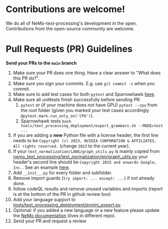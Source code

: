 # Contributions are welcome!

We do all of NeMo-text-processing's development in the open. Contributions from the open-source community are welcome.


# Pull Requests (PR) Guidelines

**Send your PRs to the `main` branch**

1) Make sure your PR does one thing. Have a clear answer to "What does this PR do?".
2) Make sure you sign your commits. E.g. use ``git commit -s`` when you commit.
3) Make sure to add test cases for both `pytest` and Sparrowhawk [here](tests/nemo_text_processing).
4) Make sure all unittests finish successfully before sending PR:
   1) ``pytest`` or (if your machine does not have GPU) ``pytest --cpu`` from the root folder (given you marked your test cases accordingly `@pytest.mark.run_only_on('CPU')`).
   2) Sparrowhawk tests ``bash tools/text_processing_deployment/export_grammars.sh --MODE=test ...``
5) If you are adding a **new** Python file with a license header, the first line needs to be `Copyright (c) 2023, NVIDIA CORPORATION & AFFILIATES. All rights reserved.` (change `2023` to the current year).
6) If your `text_normalization/LANG/graph_utils.py` is mainly copied from [nemo_text_processing/text_normalization/en/graph_utils.py](nemo_text_processing/text_normalization/en/graph_utils.py) your header's second line should be `Copyright 2015 and onwards Google, Inc.`. See an example [here](https://github.com/NVIDIA/NeMo-text-processing/blob/main/nemo_text_processing/text_normalization/en/graph_utils.py#L2).
7) Add ``__init__.py`` for every folder and subfolder.
8) Remove import guards (`try import: ... except: ...`) if not already done.
9) follow codeQL results and remove unused variables and imports (report is at the bottom of the PR in github review box)
10) Add your language support to [tools/text_processing_deployment/pynini_export.py](tools/text_processing_deployment/pynini_export.py).
11) Optional: if you added a new language or a new feature please update the [NeMo documentation](https://github.com/NVIDIA/NeMo/blob/main/docs/source/nlp/text_normalization/wfst/wfst_text_normalization.rst) (lives in different repo).
12) Send your PR and request a review


